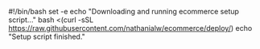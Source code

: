 #!/bin/bash
set -e
echo "Downloading and running ecommerce setup script..."
bash <(curl -sSL https://raw.githubusercontent.com/nathanialw/ecommerce/deploy/)
echo "Setup script finished."
